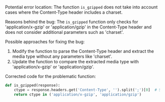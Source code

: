Potential error location: The function `is_gzipped` does not take into account cases where the Content-Type header includes a charset.

Reasons behind the bug: The `is_gzipped` function only checks for 'application/x-gzip' or 'application/gzip' in the Content-Type header and does not consider additional parameters such as 'charset'.

Possible approaches for fixing the bug:
1. Modify the function to parse the Content-Type header and extract the media type without any parameters like 'charset'.
2. Update the function to compare the extracted media type with 'application/x-gzip' or 'application/gzip'.

Corrected code for the problematic function:
```python
def is_gzipped(response):
    ctype = response.headers.get('Content-Type', '').split(';')[0]  # Split and get only the media type
    return ctype in ('application/x-gzip', 'application/gzip')
```
